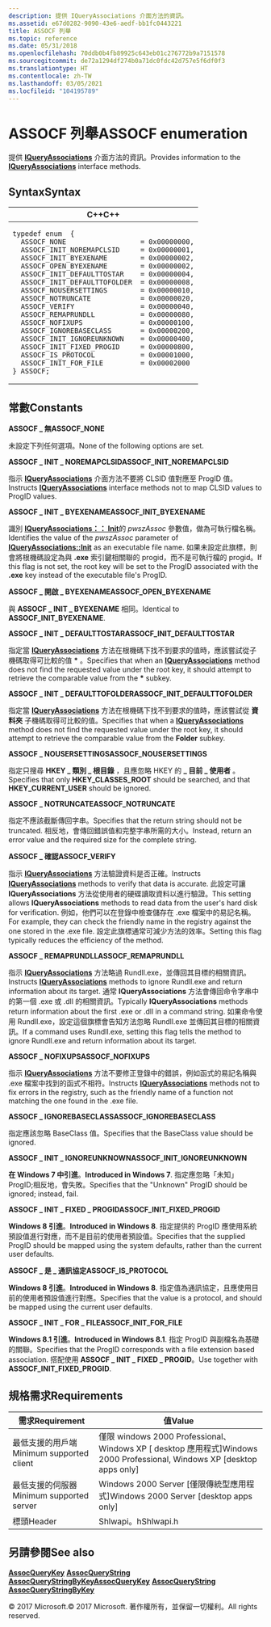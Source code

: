 ```yaml
---
description: 提供 IQueryAssociations 介面方法的資訊。
ms.assetid: e67d0282-9090-43e6-aedf-bb1fc0443221
title: ASSOCF 列舉
ms.topic: reference
ms.date: 05/31/2018
ms.openlocfilehash: 70ddb0b4fb89925c643eb01c276772b9a7151578
ms.sourcegitcommit: de72a1294df274b0a71dc0fdc42d757e5f6df0f3
ms.translationtype: HT
ms.contentlocale: zh-TW
ms.lasthandoff: 03/05/2021
ms.locfileid: "104195789"
---
```

# <a name="assocf-enumeration"></a><span data-ttu-id="ca94a-103">ASSOCF 列舉</span><span class="sxs-lookup"><span data-stu-id="ca94a-103">ASSOCF enumeration</span></span>

<span data-ttu-id="ca94a-104">提供 [**IQueryAssociations**](/windows/win32/api/shlwapi/nn-shlwapi-iqueryassociations) 介面方法的資訊。</span><span class="sxs-lookup"><span data-stu-id="ca94a-104">Provides information to the [**IQueryAssociations**](/windows/win32/api/shlwapi/nn-shlwapi-iqueryassociations) interface methods.</span></span>

## <a name="syntax"></a><span data-ttu-id="ca94a-105">Syntax</span><span class="sxs-lookup"><span data-stu-id="ca94a-105">Syntax</span></span>

<span codelanguage="ManagedCPlusPlus"></span>

<table><colgroup><col style="width: 100%" /></colgroup><thead><tr class="header"><th><span data-ttu-id="ca94a-106">C++</span><span class="sxs-lookup"><span data-stu-id="ca94a-106">C++</span></span></th></tr></thead><tbody><tr class="odd"><td><pre><code>typedef enum  { 
  ASSOCF_NONE                  = 0x00000000,
  ASSOCF_INIT_NOREMAPCLSID     = 0x00000001,
  ASSOCF_INIT_BYEXENAME        = 0x00000002,
  ASSOCF_OPEN_BYEXENAME        = 0x00000002,
  ASSOCF_INIT_DEFAULTTOSTAR    = 0x00000004,
  ASSOCF_INIT_DEFAULTTOFOLDER  = 0x00000008,
  ASSOCF_NOUSERSETTINGS        = 0x00000010,
  ASSOCF_NOTRUNCATE            = 0x00000020,
  ASSOCF_VERIFY                = 0x00000040,
  ASSOCF_REMAPRUNDLL           = 0x00000080,
  ASSOCF_NOFIXUPS              = 0x00000100,
  ASSOCF_IGNOREBASECLASS       = 0x00000200,
  ASSOCF_INIT_IGNOREUNKNOWN    = 0x00000400,
  ASSOCF_INIT_FIXED_PROGID     = 0x00000800,
  ASSOCF_IS_PROTOCOL           = 0x00001000,
  ASSOCF_INIT_FOR_FILE         = 0x00002000
} ASSOCF;</code></pre></td></tr></tbody></table>



## <a name="constants"></a><span data-ttu-id="ca94a-107">常數</span><span class="sxs-lookup"><span data-stu-id="ca94a-107">Constants</span></span>

 <span data-ttu-id="ca94a-108"><span id="ASSOCF_NONE"></span><span id="assocf_none"></span>**ASSOCF \_ 無**</span><span class="sxs-lookup"><span data-stu-id="ca94a-108"><span id="ASSOCF_NONE"></span><span id="assocf_none"></span>**ASSOCF\_NONE**</span></span> 

<span data-ttu-id="ca94a-109">未設定下列任何選項。</span><span class="sxs-lookup"><span data-stu-id="ca94a-109">None of the following options are set.</span></span>

 <span data-ttu-id="ca94a-110"><span id="ASSOCF_INIT_NOREMAPCLSID"></span><span id="assocf_init_noremapclsid"></span>**ASSOCF \_ INIT \_ NOREMAPCLSID**</span><span class="sxs-lookup"><span data-stu-id="ca94a-110"><span id="ASSOCF_INIT_NOREMAPCLSID"></span><span id="assocf_init_noremapclsid"></span>**ASSOCF\_INIT\_NOREMAPCLSID**</span></span> 

<span data-ttu-id="ca94a-111">指示 [**IQueryAssociations**](/windows/win32/api/shlwapi/nn-shlwapi-iqueryassociations) 介面方法不要將 CLSID 值對應至 ProgID 值。</span><span class="sxs-lookup"><span data-stu-id="ca94a-111">Instructs [**IQueryAssociations**](/windows/win32/api/shlwapi/nn-shlwapi-iqueryassociations) interface methods not to map CLSID values to ProgID values.</span></span>

 <span data-ttu-id="ca94a-112"><span id="ASSOCF_INIT_BYEXENAME"></span><span id="assocf_init_byexename"></span>**ASSOCF \_ INIT \_ BYEXENAME**</span><span class="sxs-lookup"><span data-stu-id="ca94a-112"><span id="ASSOCF_INIT_BYEXENAME"></span><span id="assocf_init_byexename"></span>**ASSOCF\_INIT\_BYEXENAME**</span></span> 

<span data-ttu-id="ca94a-113">識別 [**IQueryAssociations：： Init**](/windows/win32/api/shlwapi/nf-shlwapi-iqueryassociations-init)的 *pwszAssoc* 參數值，做為可執行檔名稱。</span><span class="sxs-lookup"><span data-stu-id="ca94a-113">Identifies the value of the *pwszAssoc* parameter of [**IQueryAssociations::Init**](/windows/win32/api/shlwapi/nf-shlwapi-iqueryassociations-init) as an executable file name.</span></span> <span data-ttu-id="ca94a-114">如果未設定此旗標，則會將根機碼設定為與 **.exe** 索引鍵相關聯的 progid，而不是可執行檔的 progid。</span><span class="sxs-lookup"><span data-stu-id="ca94a-114">If this flag is not set, the root key will be set to the ProgID associated with the **.exe** key instead of the executable file's ProgID.</span></span>

 <span data-ttu-id="ca94a-115"><span id="ASSOCF_OPEN_BYEXENAME"></span><span id="assocf_open_byexename"></span>**ASSOCF \_ 開啟 \_ BYEXENAME**</span><span class="sxs-lookup"><span data-stu-id="ca94a-115"><span id="ASSOCF_OPEN_BYEXENAME"></span><span id="assocf_open_byexename"></span>**ASSOCF\_OPEN\_BYEXENAME**</span></span> 

<span data-ttu-id="ca94a-116">與 **ASSOCF \_ INIT \_ BYEXENAME** 相同。</span><span class="sxs-lookup"><span data-stu-id="ca94a-116">Identical to **ASSOCF\_INIT\_BYEXENAME**.</span></span>

 <span data-ttu-id="ca94a-117"><span id="ASSOCF_INIT_DEFAULTTOSTAR"></span><span id="assocf_init_defaulttostar"></span>**ASSOCF \_ INIT \_ DEFAULTTOSTAR**</span><span class="sxs-lookup"><span data-stu-id="ca94a-117"><span id="ASSOCF_INIT_DEFAULTTOSTAR"></span><span id="assocf_init_defaulttostar"></span>**ASSOCF\_INIT\_DEFAULTTOSTAR**</span></span> 

<span data-ttu-id="ca94a-118">指定當 [**IQueryAssociations**](/windows/win32/api/shlwapi/nn-shlwapi-iqueryassociations) 方法在根機碼下找不到要求的值時，應該嘗試從子機碼取得可比較的值 **\*** 。</span><span class="sxs-lookup"><span data-stu-id="ca94a-118">Specifies that when an [**IQueryAssociations**](/windows/win32/api/shlwapi/nn-shlwapi-iqueryassociations) method does not find the requested value under the root key, it should attempt to retrieve the comparable value from the **\*** subkey.</span></span>

 <span data-ttu-id="ca94a-119"><span id="ASSOCF_INIT_DEFAULTTOFOLDER"></span><span id="assocf_init_defaulttofolder"></span>**ASSOCF \_ INIT \_ DEFAULTTOFOLDER**</span><span class="sxs-lookup"><span data-stu-id="ca94a-119"><span id="ASSOCF_INIT_DEFAULTTOFOLDER"></span><span id="assocf_init_defaulttofolder"></span>**ASSOCF\_INIT\_DEFAULTTOFOLDER**</span></span> 

<span data-ttu-id="ca94a-120">指定當 [**IQueryAssociations**](/windows/win32/api/shlwapi/nn-shlwapi-iqueryassociations) 方法在根機碼下找不到要求的值時，應該嘗試從 **資料夾** 子機碼取得可比較的值。</span><span class="sxs-lookup"><span data-stu-id="ca94a-120">Specifies that when a [**IQueryAssociations**](/windows/win32/api/shlwapi/nn-shlwapi-iqueryassociations) method does not find the requested value under the root key, it should attempt to retrieve the comparable value from the **Folder** subkey.</span></span>

 <span data-ttu-id="ca94a-121"><span id="ASSOCF_NOUSERSETTINGS"></span><span id="assocf_nousersettings"></span>**ASSOCF \_ NOUSERSETTINGS**</span><span class="sxs-lookup"><span data-stu-id="ca94a-121"><span id="ASSOCF_NOUSERSETTINGS"></span><span id="assocf_nousersettings"></span>**ASSOCF\_NOUSERSETTINGS**</span></span> 

<span data-ttu-id="ca94a-122">指定只搜尋 **HKEY \_ 類別 \_ 根目錄** ，且應忽略 HKEY 的 **\_ 目前 \_ 使用者** 。</span><span class="sxs-lookup"><span data-stu-id="ca94a-122">Specifies that only **HKEY\_CLASSES\_ROOT** should be searched, and that **HKEY\_CURRENT\_USER** should be ignored.</span></span>

 <span data-ttu-id="ca94a-123"><span id="ASSOCF_NOTRUNCATE"></span><span id="assocf_notruncate"></span>**ASSOCF \_ NOTRUNCATE**</span><span class="sxs-lookup"><span data-stu-id="ca94a-123"><span id="ASSOCF_NOTRUNCATE"></span><span id="assocf_notruncate"></span>**ASSOCF\_NOTRUNCATE**</span></span> 

<span data-ttu-id="ca94a-124">指定不應該截斷傳回字串。</span><span class="sxs-lookup"><span data-stu-id="ca94a-124">Specifies that the return string should not be truncated.</span></span> <span data-ttu-id="ca94a-125">相反地，會傳回錯誤值和完整字串所需的大小。</span><span class="sxs-lookup"><span data-stu-id="ca94a-125">Instead, return an error value and the required size for the complete string.</span></span>

 <span data-ttu-id="ca94a-126"><span id="ASSOCF_VERIFY"></span><span id="assocf_verify"></span>**ASSOCF \_ 確認**</span><span class="sxs-lookup"><span data-stu-id="ca94a-126"><span id="ASSOCF_VERIFY"></span><span id="assocf_verify"></span>**ASSOCF\_VERIFY**</span></span> 

<span data-ttu-id="ca94a-127">指示 [**IQueryAssociations**](/windows/win32/api/shlwapi/nn-shlwapi-iqueryassociations) 方法驗證資料是否正確。</span><span class="sxs-lookup"><span data-stu-id="ca94a-127">Instructs [**IQueryAssociations**](/windows/win32/api/shlwapi/nn-shlwapi-iqueryassociations) methods to verify that data is accurate.</span></span> <span data-ttu-id="ca94a-128">此設定可讓 **IQueryAssociations** 方法從使用者的硬碟讀取資料以進行驗證。</span><span class="sxs-lookup"><span data-stu-id="ca94a-128">This setting allows **IQueryAssociations** methods to read data from the user's hard disk for verification.</span></span> <span data-ttu-id="ca94a-129">例如，他們可以在登錄中檢查儲存在 .exe 檔案中的易記名稱。</span><span class="sxs-lookup"><span data-stu-id="ca94a-129">For example, they can check the friendly name in the registry against the one stored in the .exe file.</span></span> <span data-ttu-id="ca94a-130">設定此旗標通常可減少方法的效率。</span><span class="sxs-lookup"><span data-stu-id="ca94a-130">Setting this flag typically reduces the efficiency of the method.</span></span>

 <span data-ttu-id="ca94a-131"><span id="ASSOCF_REMAPRUNDLL"></span><span id="assocf_remaprundll"></span>**ASSOCF \_ REMAPRUNDLL**</span><span class="sxs-lookup"><span data-stu-id="ca94a-131"><span id="ASSOCF_REMAPRUNDLL"></span><span id="assocf_remaprundll"></span>**ASSOCF\_REMAPRUNDLL**</span></span> 

<span data-ttu-id="ca94a-132">指示 [**IQueryAssociations**](/windows/win32/api/shlwapi/nn-shlwapi-iqueryassociations) 方法略過 Rundll.exe，並傳回其目標的相關資訊。</span><span class="sxs-lookup"><span data-stu-id="ca94a-132">Instructs [**IQueryAssociations**](/windows/win32/api/shlwapi/nn-shlwapi-iqueryassociations) methods to ignore Rundll.exe and return information about its target.</span></span> <span data-ttu-id="ca94a-133">通常 **IQueryAssociations** 方法會傳回命令字串中的第一個 .exe 或 .dll 的相關資訊。</span><span class="sxs-lookup"><span data-stu-id="ca94a-133">Typically **IQueryAssociations** methods return information about the first .exe or .dll in a command string.</span></span> <span data-ttu-id="ca94a-134">如果命令使用 Rundll.exe，設定這個旗標會告知方法忽略 Rundll.exe 並傳回其目標的相關資訊。</span><span class="sxs-lookup"><span data-stu-id="ca94a-134">If a command uses Rundll.exe, setting this flag tells the method to ignore Rundll.exe and return information about its target.</span></span>

 <span data-ttu-id="ca94a-135"><span id="ASSOCF_NOFIXUPS"></span><span id="assocf_nofixups"></span>**ASSOCF \_ NOFIXUPS**</span><span class="sxs-lookup"><span data-stu-id="ca94a-135"><span id="ASSOCF_NOFIXUPS"></span><span id="assocf_nofixups"></span>**ASSOCF\_NOFIXUPS**</span></span> 

<span data-ttu-id="ca94a-136">指示 [**IQueryAssociations**](/windows/win32/api/shlwapi/nn-shlwapi-iqueryassociations) 方法不要修正登錄中的錯誤，例如函式的易記名稱與 .exe 檔案中找到的函式不相符。</span><span class="sxs-lookup"><span data-stu-id="ca94a-136">Instructs [**IQueryAssociations**](/windows/win32/api/shlwapi/nn-shlwapi-iqueryassociations) methods not to fix errors in the registry, such as the friendly name of a function not matching the one found in the .exe file.</span></span>

 <span data-ttu-id="ca94a-137"><span id="ASSOCF_IGNOREBASECLASS"></span><span id="assocf_ignorebaseclass"></span>**ASSOCF \_ IGNOREBASECLASS**</span><span class="sxs-lookup"><span data-stu-id="ca94a-137"><span id="ASSOCF_IGNOREBASECLASS"></span><span id="assocf_ignorebaseclass"></span>**ASSOCF\_IGNOREBASECLASS**</span></span> 

<span data-ttu-id="ca94a-138">指定應該忽略 BaseClass 值。</span><span class="sxs-lookup"><span data-stu-id="ca94a-138">Specifies that the BaseClass value should be ignored.</span></span>

 <span data-ttu-id="ca94a-139"><span id="ASSOCF_INIT_IGNOREUNKNOWN"></span><span id="assocf_init_ignoreunknown"></span>**ASSOCF \_ INIT \_ IGNOREUNKNOWN**</span><span class="sxs-lookup"><span data-stu-id="ca94a-139"><span id="ASSOCF_INIT_IGNOREUNKNOWN"></span><span id="assocf_init_ignoreunknown"></span>**ASSOCF\_INIT\_IGNOREUNKNOWN**</span></span> 

<span data-ttu-id="ca94a-140">**在 Windows 7 中引進**。</span><span class="sxs-lookup"><span data-stu-id="ca94a-140">**Introduced in Windows 7**.</span></span> <span data-ttu-id="ca94a-141">指定應忽略「未知」 ProgID;相反地，會失敗。</span><span class="sxs-lookup"><span data-stu-id="ca94a-141">Specifies that the "Unknown" ProgID should be ignored; instead, fail.</span></span>

 <span data-ttu-id="ca94a-142"><span id="ASSOCF_INIT_FIXED_PROGID"></span><span id="assocf_init_fixed_progid"></span>**ASSOCF \_ INIT \_ FIXED \_ PROGID**</span><span class="sxs-lookup"><span data-stu-id="ca94a-142"><span id="ASSOCF_INIT_FIXED_PROGID"></span><span id="assocf_init_fixed_progid"></span>**ASSOCF\_INIT\_FIXED\_PROGID**</span></span> 

<span data-ttu-id="ca94a-143">**Windows 8 引進**。</span><span class="sxs-lookup"><span data-stu-id="ca94a-143">**Introduced in Windows 8**.</span></span> <span data-ttu-id="ca94a-144">指定提供的 ProgID 應使用系統預設值進行對應，而不是目前的使用者預設值。</span><span class="sxs-lookup"><span data-stu-id="ca94a-144">Specifies that the supplied ProgID should be mapped using the system defaults, rather than the current user defaults.</span></span>

 <span data-ttu-id="ca94a-145"><span id="ASSOCF_IS_PROTOCOL"></span><span id="assocf_is_protocol"></span>**ASSOCF \_ 是 \_ 通訊協定**</span><span class="sxs-lookup"><span data-stu-id="ca94a-145"><span id="ASSOCF_IS_PROTOCOL"></span><span id="assocf_is_protocol"></span>**ASSOCF\_IS\_PROTOCOL**</span></span> 

<span data-ttu-id="ca94a-146">**Windows 8 引進**。</span><span class="sxs-lookup"><span data-stu-id="ca94a-146">**Introduced in Windows 8**.</span></span> <span data-ttu-id="ca94a-147">指定值為通訊協定，且應使用目前的使用者預設值進行對應。</span><span class="sxs-lookup"><span data-stu-id="ca94a-147">Specifies that the value is a protocol, and should be mapped using the current user defaults.</span></span>

 <span data-ttu-id="ca94a-148"><span id="ASSOCF_INIT_FOR_FILE"></span><span id="assocf_init_for_file"></span>**ASSOCF \_ INIT \_ FOR \_ FILE**</span><span class="sxs-lookup"><span data-stu-id="ca94a-148"><span id="ASSOCF_INIT_FOR_FILE"></span><span id="assocf_init_for_file"></span>**ASSOCF\_INIT\_FOR\_FILE**</span></span> 

<span data-ttu-id="ca94a-149">**Windows 8.1 引進**。</span><span class="sxs-lookup"><span data-stu-id="ca94a-149">**Introduced in Windows 8.1**.</span></span> <span data-ttu-id="ca94a-150">指定 ProgID 與副檔名為基礎的關聯。</span><span class="sxs-lookup"><span data-stu-id="ca94a-150">Specifies that the ProgID corresponds with a file extension based association.</span></span> <span data-ttu-id="ca94a-151">搭配使用 **ASSOCF \_ INIT \_ FIXED \_ PROGID**。</span><span class="sxs-lookup"><span data-stu-id="ca94a-151">Use together with **ASSOCF\_INIT\_FIXED\_PROGID**.</span></span>

 

## <a name="requirements"></a><span data-ttu-id="ca94a-152">規格需求</span><span class="sxs-lookup"><span data-stu-id="ca94a-152">Requirements</span></span>



| <span data-ttu-id="ca94a-153">需求</span><span class="sxs-lookup"><span data-stu-id="ca94a-153">Requirement</span></span> | <span data-ttu-id="ca94a-154">值</span><span class="sxs-lookup"><span data-stu-id="ca94a-154">Value</span></span> |
|-------------------------------------|--------------------------------------------------------------------------------------|
| <span data-ttu-id="ca94a-155">最低支援的用戶端</span><span class="sxs-lookup"><span data-stu-id="ca94a-155">Minimum supported client</span></span> | <span data-ttu-id="ca94a-156">僅限 windows 2000 Professional、Windows XP \[ desktop 應用程式\]</span><span class="sxs-lookup"><span data-stu-id="ca94a-156">Windows 2000 Professional, Windows XP \[desktop apps only\]</span></span>               |
| <span data-ttu-id="ca94a-157">最低支援的伺服器</span><span class="sxs-lookup"><span data-stu-id="ca94a-157">Minimum supported server</span></span> | <span data-ttu-id="ca94a-158">Windows 2000 Server \[僅限傳統型應用程式\]</span><span class="sxs-lookup"><span data-stu-id="ca94a-158">Windows 2000 Server \[desktop apps only\]</span></span>                                 |
| <span data-ttu-id="ca94a-159">標頭</span><span class="sxs-lookup"><span data-stu-id="ca94a-159">Header</span></span>                   |  <span data-ttu-id="ca94a-160">Shlwapi。h</span><span class="sxs-lookup"><span data-stu-id="ca94a-160">Shlwapi.h</span></span>  |



## <a name="see-also"></a><span data-ttu-id="ca94a-161">另請參閱</span><span class="sxs-lookup"><span data-stu-id="ca94a-161">See also</span></span>

 <span data-ttu-id="ca94a-162">[**AssocQueryKey**](/windows/win32/api/shlwapi/nf-shlwapi-assocquerykeya) [**AssocQueryString**](/windows/win32/api/shlwapi/nf-shlwapi-assocquerystringa) [**AssocQueryStringByKey**](/windows/win32/api/shlwapi/nf-shlwapi-assocquerystringa)</span><span class="sxs-lookup"><span data-stu-id="ca94a-162">[**AssocQueryKey**](/windows/win32/api/shlwapi/nf-shlwapi-assocquerykeya) [**AssocQueryString**](/windows/win32/api/shlwapi/nf-shlwapi-assocquerystringa) [**AssocQueryStringByKey**](/windows/win32/api/shlwapi/nf-shlwapi-assocquerystringa)</span></span> 

 

 

<span data-ttu-id="ca94a-163">© 2017 Microsoft.</span><span class="sxs-lookup"><span data-stu-id="ca94a-163">© 2017 Microsoft.</span></span> <span data-ttu-id="ca94a-164">著作權所有，並保留一切權利。</span><span class="sxs-lookup"><span data-stu-id="ca94a-164">All rights reserved.</span></span>
